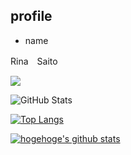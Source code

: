 ## profile

- name

Rina　Saito

<!-- コントリビューション数のグラフ-->
![](https://github-profile-summary-cards.vercel.app/api/cards/profile-details?username=sai123sr&theme=vue)
 
![GitHub Stats](https://github-readme-stats.vercel.app/api?username=sai123sr&show_icons=true)
 
[![Top Langs](https://github-readme-stats.vercel.app/api/top-langs/?username=sai123sr&layout=compact&langs_count=6)](https://github.com/anuraghazra/github-readme-stats)



<!-- リポジトリステータス   commit数やPR数-->
[![hogehoge's github stats](https://github-readme-stats.vercel.app/api?username=sai123sr&hide=contribs&count_private=true&show_icons=true&theme=tokyonight)](https://github.com/sai123sr/)

<!-- ソースコード統計 言語の割合
[![Top used Langs](https://github-readme-stats.vercel.app/api/top-langs/?username=sai123sr&layout=compact&theme=tokyonight)](https://github.com/sai123sr/)
-->

<!--- 参考サイト
https://blog.cntlog.net/archives/4376
https://blog.ue-y.me/github_profile_design/
--->


<!---
sai123sr/sai123sr is a ✨ special ✨ repository because its `README.md` (this file) appears on your GitHub profile.
You can click the Preview link to take a look at your changes.
--->
